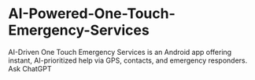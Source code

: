 # AI-Powered-One-Touch-Emergency-Services
AI-Driven One Touch Emergency Services is an Android app offering instant, AI-prioritized help via GPS, contacts, and emergency responders.          Ask ChatGPT
